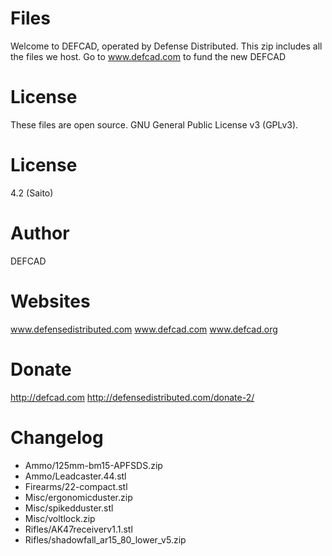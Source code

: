 # Files
Welcome to DEFCAD, operated by Defense Distributed. This zip includes all the files we host.  Go to www.defcad.com to fund the new DEFCAD

# License

These files are open source. GNU General Public License v3 (GPLv3).

# License

4.2 (Saito)

# Author
DEFCAD

# Websites 
www.defensedistributed.com
www.defcad.com
www.defcad.org

# Donate
http://defcad.com
http://defensedistributed.com/donate-2/

# Changelog
+ Ammo/125mm-bm15-APFSDS.zip
+ Ammo/Leadcaster.44.stl
+ Firearms/22-compact.stl
+ Misc/ergonomicduster.zip
+ Misc/spikedduster.stl
+ Misc/voltlock.zip
+ Rifles/AK47receiverv1.1.stl
+ Rifles/shadowfall_ar15_80_lower_v5.zip
